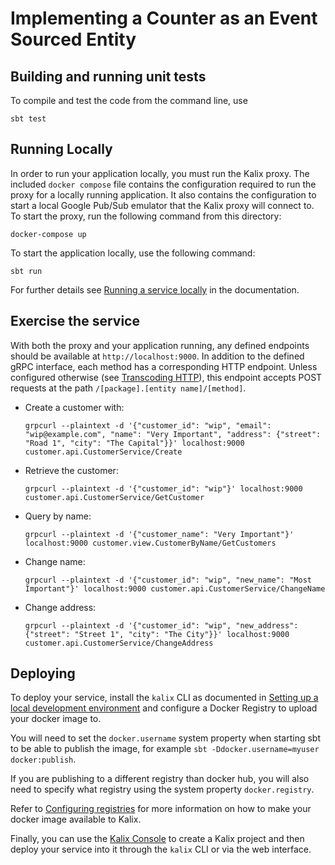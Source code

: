 # Implementing a Counter as an Event Sourced Entity


## Building and running unit tests

To compile and test the code from the command line, use

```shell
sbt test
```



## Running Locally

In order to run your application locally, you must run the Kalix proxy. The included `docker compose` file contains the configuration required to run the proxy for a locally running application.
It also contains the configuration to start a local Google Pub/Sub emulator that the Kalix proxy will connect to.
To start the proxy, run the following command from this directory:

```
docker-compose up
```

To start the application locally, use the following command:

```
sbt run
```

For further details see [Running a service locally](https://docs.kalix.io/developing/running-service-locally.html) in the documentation.

## Exercise the service

With both the proxy and your application running, any defined endpoints should be available at `http://localhost:9000`. In addition to the defined gRPC interface, each method has a corresponding HTTP endpoint. Unless configured otherwise (see [Transcoding HTTP](https://docs.kalix.io/java/writing-grpc-descriptors-protobuf.html#_transcoding_http)), this endpoint accepts POST requests at the path `/[package].[entity name]/[method]`. 

* Create a customer with:
  ```
  grpcurl --plaintext -d '{"customer_id": "wip", "email": "wip@example.com", "name": "Very Important", "address": {"street": "Road 1", "city": "The Capital"}}' localhost:9000  customer.api.CustomerService/Create
  ```
* Retrieve the customer:
  ```
  grpcurl --plaintext -d '{"customer_id": "wip"}' localhost:9000  customer.api.CustomerService/GetCustomer
  ```
* Query by name:
  ```
  grpcurl --plaintext -d '{"customer_name": "Very Important"}' localhost:9000 customer.view.CustomerByName/GetCustomers
  ```
* Change name:
  ```
  grpcurl --plaintext -d '{"customer_id": "wip", "new_name": "Most Important"}' localhost:9000 customer.api.CustomerService/ChangeName
  ```
* Change address:
  ```
  grpcurl --plaintext -d '{"customer_id": "wip", "new_address": {"street": "Street 1", "city": "The City"}}' localhost:9000 customer.api.CustomerService/ChangeAddress
  ```

## Deploying

To deploy your service, install the `kalix` CLI as documented in
[Setting up a local development environment](https://docs.kalix.io/setting-up/)
and configure a Docker Registry to upload your docker image to.

You will need to set the `docker.username` system property when starting sbt to be able to publish the image, for example `sbt -Ddocker.username=myuser docker:publish`. 

If you are publishing to a different registry than docker hub, you will also need to specify what registry using the system property `docker.registry`.

Refer to
[Configuring registries](https://docs.kalix.io/projects/container-registries.html)
for more information on how to make your docker image available to Kalix.

Finally, you can use the [Kalix Console](https://console.kalix.io)
to create a Kalix project and then deploy your service into it 
through the `kalix` CLI or via the web interface. 
